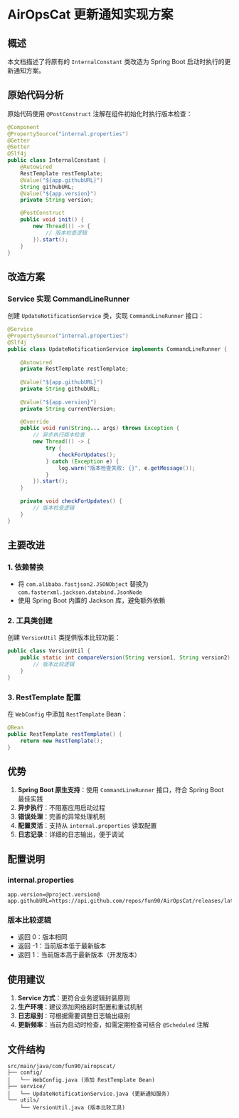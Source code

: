# AirOpsCat 更新通知实现方案

## 概述

本文档描述了将原有的 `InternalConstant` 类改造为 Spring Boot 启动时执行的更新通知方案。

## 原始代码分析

原始代码使用 `@PostConstruct` 注解在组件初始化时执行版本检查：

```java
@Component
@PropertySource("internal.properties")
@Getter
@Setter
@Slf4j
public class InternalConstant {
    @Autowired
    RestTemplate restTemplate;
    @Value("${app.githubURL}")
    String githubURL;
    @Value("${app.version}")
    private String version;

    @PostConstruct
    public void init() {
        new Thread(() -> {
            // 版本检查逻辑
        }).start();
    }
}
```

## 改造方案

### Service 实现 CommandLineRunner

创建 `UpdateNotificationService` 类，实现 `CommandLineRunner` 接口：

```java
@Service
@PropertySource("internal.properties")
@Slf4j
public class UpdateNotificationService implements CommandLineRunner {
    
    @Autowired
    private RestTemplate restTemplate;
    
    @Value("${app.githubURL}")
    private String githubURL;
    
    @Value("${app.version}")
    private String currentVersion;

    @Override
    public void run(String... args) throws Exception {
        // 异步执行版本检查
        new Thread(() -> {
            try {
                checkForUpdates();
            } catch (Exception e) {
                log.warn("版本检查失败: {}", e.getMessage());
            }
        }).start();
    }
    
    private void checkForUpdates() {
        // 版本检查逻辑
    }
}
```

## 主要改进

### 1. 依赖替换
- 将 `com.alibaba.fastjson2.JSONObject` 替换为 `com.fasterxml.jackson.databind.JsonNode`
- 使用 Spring Boot 内置的 Jackson 库，避免额外依赖

### 2. 工具类创建
创建 `VersionUtil` 类提供版本比较功能：

```java
public class VersionUtil {
    public static int compareVersion(String version1, String version2) {
        // 版本比较逻辑
    }
}
```

### 3. RestTemplate 配置
在 `WebConfig` 中添加 `RestTemplate` Bean：

```java
@Bean
public RestTemplate restTemplate() {
    return new RestTemplate();
}
```

## 优势

1. **Spring Boot 原生支持**：使用 `CommandLineRunner` 接口，符合 Spring Boot 最佳实践
2. **异步执行**：不阻塞应用启动过程
3. **错误处理**：完善的异常处理机制
4. **配置灵活**：支持从 `internal.properties` 读取配置
5. **日志记录**：详细的日志输出，便于调试

## 配置说明

### internal.properties
```properties
app.version=@project.version@
app.githubURL=https://api.github.com/repos/fun90/AirOpsCat/releases/latest
```

### 版本比较逻辑
- 返回 0：版本相同
- 返回 -1：当前版本低于最新版本
- 返回 1：当前版本高于最新版本（开发版本）

## 使用建议

1. **Service 方式**：更符合业务逻辑封装原则
2. **生产环境**：建议添加网络超时配置和重试机制
3. **日志级别**：可根据需要调整日志输出级别
4. **更新频率**：当前为启动时检查，如需定期检查可结合 `@Scheduled` 注解

## 文件结构

```
src/main/java/com/fun90/airopscat/
├── config/
│   └── WebConfig.java (添加 RestTemplate Bean)
├── service/
│   └── UpdateNotificationService.java (更新通知服务)
└── utils/
    └── VersionUtil.java (版本比较工具)
``` 